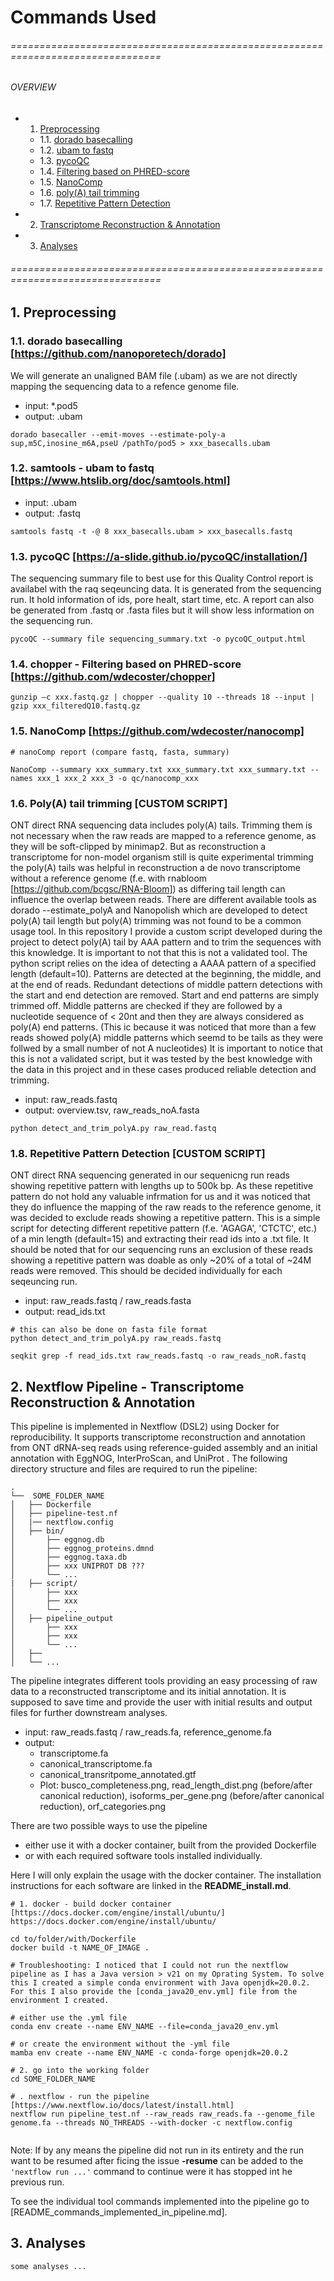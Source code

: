 #  Commands Used

###### ================================================================================
###### OVERVIEW
+ 1. [Preprocessing](#prepro)
    * 1.1. [ dorado basecalling ](#dorado)
    * 1.2. [ ubam to fastq ](#file_format)
    * 1.3. [ pycoQC ](#pycoQC)
    * 1.4. [ Filtering based on PHRED-score ](#phred_filter)
    * 1.5. [ NanoComp ](#NanoComp)
    * 1.6. [ poly(A) tail trimming](#polya)
    * 1.7. [ Repetitive Pattern Detection ](#rep_pat)
+ 2. [Transcriptome Reconstruction & Annotation](#nf_pipe)
+ 3. [Analyses](#analyses)    

   
###### ================================================================================

<a name="prepro"></a>
## 1. Preprocessing
<a name="dorado"></a>
### 1.1. dorado basecalling [https://github.com/nanoporetech/dorado]
We will generate an unaligned BAM file (.ubam) as we are not directly mapping the sequencing data to a refence genome file.
- input: *.pod5
- output: .ubam
```
dorado basecaller --emit-moves --estimate-poly-a sup,m5C,inosine_m6A,pseU /pathTo/pod5 > xxx_basecalls.ubam
```

<a name="file_format"></a>
### 1.2. samtools - ubam to fastq [https://www.htslib.org/doc/samtools.html]
- input: .ubam
- output: .fastq
```
samtools fastq -t -@ 8 xxx_basecalls.ubam > xxx_basecalls.fastq
```

<a name="file_format"></a>
### 1.3. pycoQC [https://a-slide.github.io/pycoQC/installation/]
The sequencing summary file to best use for this Quality Control report is availabel with the raq seqeuncing data. It is generated from the sequencing run. It hold information of ids, pore healt, start time, etc.
A report can also be generated from .fastq or .fasta files but it will show less information on the sequencing run.
```
pycoQC --summary file sequencing_summary.txt -o pycoQC_output.html 
```

<a name="phred_filter"></a>
### 1.4. chopper - Filtering based on PHRED-score [https://github.com/wdecoster/chopper]

```
gunzip –c xxx.fastq.gz | chopper --quality 10 --threads 18 --input | gzip xxx_filteredQ10.fastq.gz 

```

<a name="nanoComp"></a>
### 1.5. NanoComp [https://github.com/wdecoster/nanocomp]

```
# nanoComp report (compare fastq, fasta, summary)

NanoComp --summary xxx_summary.txt xxx_summary.txt xxx_summary.txt --names xxx_1 xxx_2 xxx_3 -o qc/nanocomp_xxx 
```

<a name="polya"></a>
### 1.6. Poly(A) tail trimming **[CUSTOM SCRIPT]**
ONT direct RNA sequencing data includes poly(A) tails. Trimming them is not necessary when the raw reads are mapped to a reference genome, as they will be soft-clipped by minimap2. 
But as reconstruction a transcriptome for non-model organism still is quite experimental trimming the poly(A) tails was helpful in reconstruction a de novo transcriptome without a reference genome (f.e. with rnabloom [https://github.com/bcgsc/RNA-Bloom]) as differing tail length can influence the overlap between reads.
There are different available tools as dorado --estimate_polyA and Nanopolish which are developed to detect poly(A) tail length but poly(A) trimming was not found to be a common usage tool. 
In this repository I provide a custom script developed during the project to detect poly(A) tail by AAA pattern and to trim the sequences with this knowledge. It is important to not that this is not a validated tool. The python script relies on the idea of detecting a AAAA pattern of a specified length (default=10). Patterns are detected at the beginning, the middle, and at the end of reads. Redundant detections of middle pattern detections with the start and end detection are removed. Start and end patterns are simply trimmed off. Middle patterns are checked if they are followed by a nucleotide sequence of < 20nt and then they are always considered as poly(A) end patterns. (This ic because it was noticed that more than a few reads showed poly(A) middle patterns which seemd to be tails as they were follwed by a small number of not A nucleotides)
It is important to notice that this is not a validated script, but it was tested by the best knowledge with the data in this project and in these cases produced reliable detection and trimming.

- input: raw_reads.fastq
- output: overview.tsv, raw_reads_noA.fasta
```
python detect_and_trim_polyA.py raw_read.fastq
```

<a name="rep_pat"></a>
### 1.8. Repetitive Pattern Detection **[CUSTOM SCRIPT]**
ONT direct RNA sequencing generated in our sequenicng run reads showing repetitive pattern with lengths up to 500k bp. As these repetitive pattern do not hold any valuable infrmation for us and it was noticed that they do influence the mapping of the raw reads to the reference genome, it was decided to exclude reads showing a repetitive pattern.
This is a simple script for detecting different repetitive pattern (f.e. 'AGAGA', 'CTCTC', etc.) of a min length (default=15) and extracting their read ids into a .txt file. 
It should be noted that for our sequencing runs an exclusion of these reads showing a repetitive pattern was doable as only ~20% of a total of ~24M reads were removed. This should be decided individually for each seqeuncing run.

- input: raw_reads.fastq / raw_reads.fasta
- output: read_ids.txt

```
# this can also be done on fasta file format
python detect_and_trim_polyA.py raw_reads.fastq

seqkit grep -f read_ids.txt raw_reads.fastq -o raw_reads_noR.fastq
```

<a name="nf_pipe"></a>
## 2. Nextflow Pipeline - Transcriptome Reconstruction & Annotation
This pipeline is implemented in Nextflow (DSL2) using Docker for reproducibility. It supports transcriptome reconstruction and annotation from ONT dRNA-seq reads using reference-guided assembly and an initial annotation with EggNOG, InterProScan, and UniProt
.
The following directory structure and files are required to run the pipeline:
```
.
└──  SOME_FOLDER_NAME
│   ├── Dockerfile
│   ├── pipeline-test.nf
│   |── nextflow.config
│   ├── bin/
│       ├── eggnog.db
│       ├── eggnog_proteins.dmnd
│       ├── eggnog.taxa.db
│       ├── xxx UNIPROT DB ???
│       └── ...
|   ├── script/
│       ├── xxx
│       ├── xxx
│       └── ...
│   ├── pipeline_output
│       ├── xxx
│       ├── xxx
│       └── ...
│   ├──
│   └── ...
```
The pipeline integrates different tools providing an easy processing of raw data to a reconstructed transcriptome and its initial annotation. It is supposed to save time and provide the user with initial results and output files for further downstream analyses.

- input: raw_reads.fastq / raw_reads.fa, reference_genome.fa
- output: 
    - transcriptome.fa
    - canonical_transcriptome.fa
    - canonical_transritpome_annotated.gtf
    - Plot: busco_completeness.png, read_length_dist.png (before/after canonical reduction), isoforms_per_gene.png (before/after canonical reduction), orf_categories.png

There are two possible ways to use the pipeline
- either use it with a docker container, built from the provided Dockerfile
- or with each required software tools installed individually. 

Here I will only explain the usage with the docker container. The installation instructions for each software are linked in the **README_install.md**. 

```
# 1. docker - build docker container [https://docs.docker.com/engine/install/ubuntu/]
https://docs.docker.com/engine/install/ubuntu/

cd to/folder/with/Dockerfile
docker build -t NAME_OF_IMAGE .

# Troubleshooting: I noticed that I could not run the nextflow pipeline as I has a Java version > v21 on my Oprating System. To solve this I created a simple conda environment with Java openjdk=20.0.2. For this I also provide the [conda_java20_env.yml] file from the environment I created. 

# either use the .yml file 
conda env create --name ENV_NAME --file=conda_java20_env.yml

# or create the environment without the -yml file
mamba env create --name ENV_NAME -c conda-forge openjdk=20.0.2

# 2. go into the working folder
cd SOME_FOLDER_NAME

# . nextflow - run the pipeline [https://www.nextflow.io/docs/latest/install.html]
nextflow run pipeline_test.nf --raw_reads raw_reads.fa --genome_file genome.fa --threads NO_THREADS --with-docker -c nextflow.config 


```
Note: If by any means the pipeline did not run in its entirety and the run want to be resumed after ficing the issue **-resume** can be added to the ```'nextflow run ...'``` command to continue were it has stopped int he previous run. 

To see the individual tool commands implemented into the pipeline go to [README_commands_implemented_in_pipeline.md].

<a name="analyses"></a>
## 3. Analyses
```
some analyses ...
```
